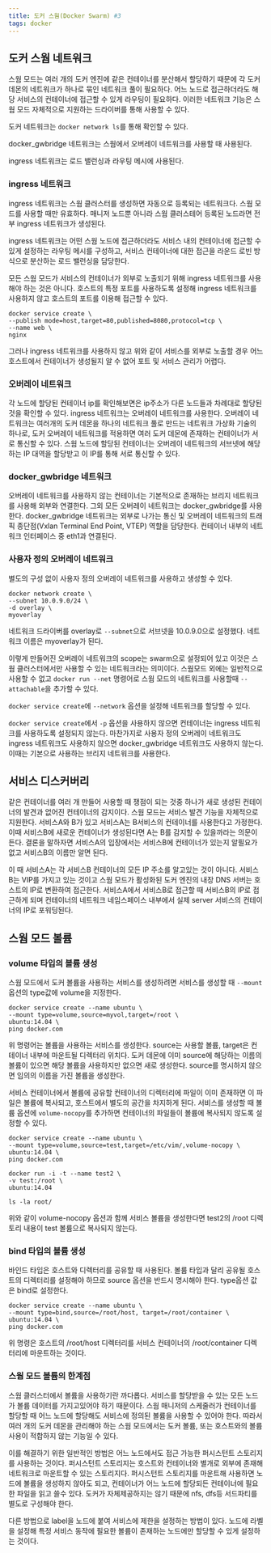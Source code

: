 ```yaml
---
title: 도커 스웜(Docker Swarm) #3
tags: docker
---
```


## 도커 스웜 네트워크

스웜 모드는 여러 개의 도커 엔진에 같은 컨테이너를 분산해서 할당하기 때문에 각 도커 데몬의 네트워크가 하나로 묶인 네트워크 풀이 필요하다. 어느 노드로 접근하더라도 해당 서비스의 컨테이너에 접근할 수 있게 라우팅이 필요하다.  이러한 네트워크 기능은 스웜 모드 자체적으로 지원하는 드라이버를 통해 사용할 수 있다.

도커 네트워크는 `docker network ls`를 통해 확인할 수 있다.

docker_gwbridge 네트워크는 스웜에서 오버레이 네트워크를 사용할 때 사용된다.

ingress 네트워크는 로드 밸런싱과 라우팅 메시에 사용된다.

### ingress 네트워크

ingress 네트워크는 스웜 클러스터를 생성하면 자동으로 등록되는 네트워크다. 스웜 모드를 사용할 때만 유효하다. 매니저 노드뿐 아니라 스웜 클러스테어 등록된 노드라면 전부 ingress 네트워크가 생성된다.

ingress 네트워크는 어떤 스웜 노드에 접근하더라도 서비스 내의 컨테이너에 접근할 수 있게 설정하는 라우팅 메시를 구성하고, 서비스 컨테이너에 대한 접근을 라운드 로빈 방식으로 분산하는 로드 밸런싱을 담당한다.

모든 스웜 모드가 서비스의 컨테이너가 외부로 노출되기 위해 ingress 네트워크를 사용해야 하는 것은 아니다. 호스트의 특정 포트를 사용하도록 설정해 ingress 네트워크를 사용하지 않고 호스트의 포트를 이용해 접근할 수 있다.

```shell
docker service create \
--publish mode=host,target=80,published=8080,protocol=tcp \
--name web \
nginx
```

그러나 ingress 네트워크를 사용하지 않고 위와 같이 서비스를 외부로 노출할 경우 어느 호스트에서 컨테이너가 생성될지 알 수 없어 포트 및 서비스 관리가 어렵다.

### 오버레이 네트워크

각 노드에 할당된 컨테이너 ip를 확인해보면은 ip주소가 다른 노드들과 차례대로 할당된 것을 확인할 수 있다. ingress 네트워크는 오버레이 네트워크를 사용한다. 오버레이 네트워크는 여러개의 도커 데몬을 하나의 네트워크 풀로 만드는 네트워크 가상화 기술의 하나로, 도커 오버레이 네트워크를 적용하면 여러 도커 데몬에 존재하는 컨테이너가 서로 통신할 수 있다. 스웜 노드에 할당된 컨테이너는 오버레이 네트워크의 서브넷에 해당하는 IP 대역을 할당받고 이 IP를 통해 서로 통신할 수 있다.

### docker_gwbridge 네트워크

오버레이 네트워크를 사용하지 않는 컨테이너는 기본적으로 존재하는 브리지 네트워크를 사용해 외부와 연결한다. 그외 모든 오버레이 네트워크는 docker_gwbridge를 사용한다. docker_gwbridge 네트워크는 외부로 나가는 통신 및 오버레이 네트워크의 트래픽 종단점(Vxlan Terminal End Point, VTEP) 역할을 담당한다. 컨테이너 내부의 네트워크 인터페이스 중 eth1과 연결된다.

### 사용자 정의 오버레이 네트워크

별도의 구성 없이 사용자 정의 오버레이 네트워크를 사용하고 생성할 수 있다.

```shell
docker network create \
--subnet 10.0.9.0/24 \
-d overlay \
myoverlay
```

네트워크 드라이버를 overlay로 `--subnet`으로 서브넷을 10.0.9.0으로 설정했다. 네트워크 이름은 myoverlay가 된다.

이렇게 만들어진 오버레이 네트워크의 scope는 swarm으로 설정되어 있고 이것은 스웜 클러스터에서만 사용할 수 있는 네트워크라는 의미이다. 스웜모드 외에는 일반적으로 사용할 수 없고 `docker run --net` 명령어로 스웜 모드의 네트워크를 사용할때 `--attachable`을 추가할 수 있다.

`docker service create`에 `--network` 옵션을 설정해 네트워크를 할당할 수 있다.

`docker service create`에서 `-p` 옵션을 사용하지 않으면 컨테이너는 ingress 네트워크를 사용하도록 설정되지 않는다. 마찬가지로 사용자 정의 오버레이 네트워크도 ingress 네트워크도 사용하지 않으면 docker_gwbridge 네트워크도 사용하지 않는다. 이때는 기본으로 사용하는 브리지 네트워크를 사용한다.

## 서비스 디스커버리

같은 컨테이너를 여러 개 만들어 사용할 때 쟁점이 되는 것중 하나가 새로 생성된 컨테이너의 발견과 없어진 컨테이너의 감지이다. 스웜 모드는 서비스 발견 기능을 자체적으로 지원한다. 서비스A와 B가 있고 서비스A는 B서비스의 컨테이너를 사용한다고 가정한다. 이때 서비스B에 새로운 컨테이너가 생성된다면 A는 B를 감지할 수 있을까라는 의문이 든다. 결론을 말하자면 서비스A의 입장에서는 서비스B에 컨테이너가 있는지 알필요가 없고 서비스B의 이름만 알면 된다.

이 때 서비스A는 각 서비스B 컨테이너의 모든 IP 주소를 알고있는 것이 아니다. 서비스B는 VIP를 가지고 있는 것이고 스웜 모드가 활성화된 도커 엔진의 내장 DNS 서버는 호스트의 IP로 변환하여 접근한다. 서비스A에서 서비스B로 접근할 때 서비스B의 IP로 접근하게 되며 컨테이너의 네트워크 네임스페이스 내부에서 실제 server 서비스의 컨테이너의 IP로 포워딩된다.

## 스웜 모드 볼륨

### volume 타입의 볼륨 생성

스웜 모드에서 도커 볼륨을 사용하는 서비스를 생성하려면 서비스를 생성할 때 `--mount` 옵션의 type값에 volume을 지정한다.

```shell
docker service create --name ubuntu \
--mount type=volume,source=myvol,target=/root \
ubuntu:14.04 \
ping docker.com
```

위 명령어는 볼륨을 사용하는 서비스를 생성한다. source는 사용할 볼륨, target은 컨테이너 내부에 마운트될 디렉터리 위치다. 도커 데몬에 이미 source에 해당하는 이름의 볼륨이 있으면 해당 볼륨을 사용하지만 없으면 새로 생성한다. source를 명시하지 않으면 임의의 이름을 가진 볼륨을 생성한다.

서비스 컨테이너에서 볼륨에 공유할 컨테이너의 디렉터리에 파일이 이미 존재하면 이 파일은 볼륨에 복사되고, 호스트에서 별도의 공간을 차지하게 된다. 서비스를 생성할 때 볼륨 옵션에 `volume-nocopy`를 추가하면 컨테이너의 파일들이 볼륨에 복사되지 않도록 설정할 수 있다.

```shell
docker service create --name ubuntu \
--mount type=volume,source=test,target=/etc/vim/,volume-nocopy \
ubuntu:14.04 \
ping docker.com

docker run -i -t --name test2 \
-v test:/root \
ubuntu:14.04

ls -la root/
```

위와 같이 volume-nocopy 옵션과 함께 서비스 볼륨을 생성한다면 test2의 /root 디렉토리 내용이 test 볼륨으로 복사되지 않는다.

### bind 타입의 볼륨 생성

바인드 타입은 호스트와 디렉터리를 공유할 때 사용된다. 볼륨 타입과 달리 공유될 호스트의 디렉터리를 설정해야 하므로 source 옵션을 반드시 명시해야 한다. type옵션 값은 bind로 설정한다.

```shell
docker service create --name ubuntu \
--mount type=bind,source=/root/host, target=/root/container \
ubuntu:14.04 \
ping docker.com
```

위 명령은 호스트의 /root/host 디렉터리를 서비스 컨테이너의 /root/container 디렉터리에 마운트하는 것이다.

### 스웜 모드 볼륨의 한계점

스웜 클러스터에서 볼륨을 사용하기란 까다롭다. 서비스를 할당받을 수 있는 모든 노드가 볼륨 데이터를 가지고있어야 하기 때문이다. 스웜 매니저의 스케줄러가 컨테이너를 할당할 때 어느 노드에 할당해도 서비스에 정의된 볼륨을 사용할 수 있어야 한다. 따라서 여러 개의 도커 데몬을 관리해야 하는 스웜 모드에서는 도커 볼륨, 또는 호스트와의 볼륨 사용이 적합하지 않는 기능일 수 있다.

이를 해결하기 위한 일반적인 방법은 어느 노드에서도 접근 가능한 퍼시스턴트 스토리지를 사용하는 것이다. 퍼시스턴트 스토리지는 호스트와 컨테이너와 별개로 외부에 존재해 네트워크로 마운트할 수 있는 스토리지다. 퍼시스턴트 스토리지를 마운트해 사용하면 노드에 볼륨을 생성하지 않아도 되고, 컨테이너가 어느 노드에 할당되든 컨테이너에 필요한 파일을 읽고 쓸수 있다. 도커가 자체제공하지는 않기 때문에 nfs, dfs등 서드파티를 별도로 구성해야 한다.

다른 방법으로 label을 노드에 붙여 서비스에 제한을 설정하는 방법이 있다. 노드에 라벨을 설정해 특정 서비스 동작에 필요한 볼륨이 존재하는 노드에만 할당할 수 있게 설정하는 것이다.

